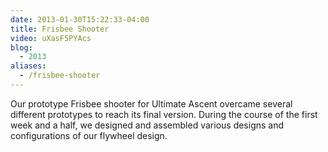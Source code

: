 ```yaml
---
date: 2013-01-30T15:22:33-04:00
title: Frisbee Shooter
video: uXasF5PYAcs
blog:
  - 2013
aliases:
  - /frisbee-shooter
---
```


Our prototype Frisbee shooter for Ultimate Ascent overcame several different
prototypes to reach its final version. During the course of the first week and a
half, we designed and assembled various designs and configurations of our
flywheel design.
